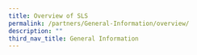 ```yaml
---
title: Overview of SLS
permalink: /partners/General-Information/overview/
description: ""
third_nav_title: General Information
---
```

